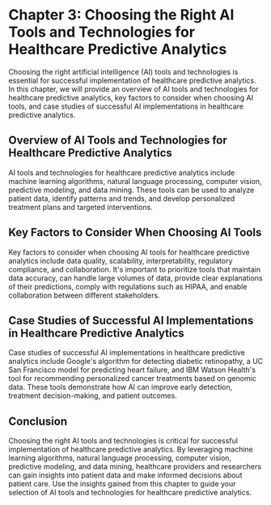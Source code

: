 Chapter 3: Choosing the Right AI Tools and Technologies for Healthcare Predictive Analytics
===========================================================================================

Choosing the right artificial intelligence (AI) tools and technologies is essential for successful implementation of healthcare predictive analytics. In this chapter, we will provide an overview of AI tools and technologies for healthcare predictive analytics, key factors to consider when choosing AI tools, and case studies of successful AI implementations in healthcare predictive analytics.

Overview of AI Tools and Technologies for Healthcare Predictive Analytics
-------------------------------------------------------------------------

AI tools and technologies for healthcare predictive analytics include machine learning algorithms, natural language processing, computer vision, predictive modeling, and data mining. These tools can be used to analyze patient data, identify patterns and trends, and develop personalized treatment plans and targeted interventions.

Key Factors to Consider When Choosing AI Tools
----------------------------------------------

Key factors to consider when choosing AI tools for healthcare predictive analytics include data quality, scalability, interpretability, regulatory compliance, and collaboration. It's important to prioritize tools that maintain data accuracy, can handle large volumes of data, provide clear explanations of their predictions, comply with regulations such as HIPAA, and enable collaboration between different stakeholders.

Case Studies of Successful AI Implementations in Healthcare Predictive Analytics
--------------------------------------------------------------------------------

Case studies of successful AI implementations in healthcare predictive analytics include Google's algorithm for detecting diabetic retinopathy, a UC San Francisco model for predicting heart failure, and IBM Watson Health's tool for recommending personalized cancer treatments based on genomic data. These tools demonstrate how AI can improve early detection, treatment decision-making, and patient outcomes.

Conclusion
----------

Choosing the right AI tools and technologies is critical for successful implementation of healthcare predictive analytics. By leveraging machine learning algorithms, natural language processing, computer vision, predictive modeling, and data mining, healthcare providers and researchers can gain insights into patient data and make informed decisions about patient care. Use the insights gained from this chapter to guide your selection of AI tools and technologies for healthcare predictive analytics.
